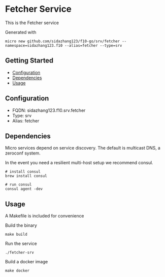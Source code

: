 # Fetcher Service

This is the Fetcher service

Generated with

```
micro new github.com/sidazhang123/f10-go/srv/fetcher --namespace=sidazhang123.f10 --alias=fetcher --type=srv
```

## Getting Started

- [Configuration](#configuration)
- [Dependencies](#dependencies)
- [Usage](#usage)

## Configuration

- FQDN: sidazhang123.f10.srv.fetcher
- Type: srv
- Alias: fetcher

## Dependencies

Micro services depend on service discovery. The default is multicast DNS, a zeroconf system.

In the event you need a resilient multi-host setup we recommend consul.

```
# install consul
brew install consul

# run consul
consul agent -dev
```

## Usage

A Makefile is included for convenience

Build the binary

```
make build
```

Run the service
```
./fetcher-srv
```

Build a docker image
```
make docker
```